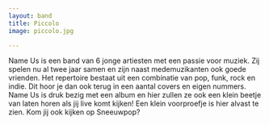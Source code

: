 ```yaml
---
layout: band
title: Piccolo
image: piccolo.jpg

---
```


Name Us is een band van 6 jonge artiesten met een passie voor muziek. Zij spelen nu al twee jaar samen en zijn naast medemuzikanten ook goede vrienden. Het repertoire bestaat uit een combinatie van pop, funk, rock en indie. Dit hoor je dan ook terug in een aantal covers en eigen nummers. Name Us is druk bezig met een album en hier zullen ze ook een klein beetje van laten horen als jij live komt kijken! Een klein voorproefje is hier alvast te zien. Kom jij ook kijken op Sneeuwpop?
